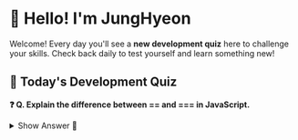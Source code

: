 # 👋 Hello! I'm JungHyeon

Welcome! Every day you'll see a **new development quiz** here to challenge your skills.
Check back daily to test yourself and learn something new!

## 🧩 Today's Development Quiz

<!--START_SECTION:quiz-->

**❓ Q. Explain the difference between == and === in JavaScript.**

<details>
<summary>Show Answer 👀</summary>
<p>== compares value only (type coercion), === compares value and type</p>
</details>
<!--END_SECTION:quiz-->
